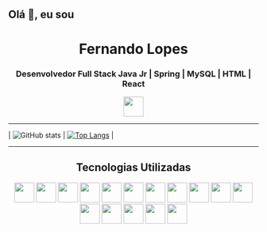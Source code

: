 ## Olá 👋, eu sou

<div align="center">
  <h1>Fernando Lopes</h1>
  <h3>Desenvolvedor Full Stack Java Jr | Spring | MySQL | HTML | React</h3>
  <p>
    <a href="https://www.linkedin.com/in/fernando-barbosa-ferreira-lopes/" target="_blank">
      <img src="https://cdn.jsdelivr.net/gh/devicons/devicon@latest/icons/linkedin/linkedin-original.svg" width="40" height="40"/>
    </a>
  </p>
</div>

<div align="center"> 
</div>

---

| ![GitHub stats](https://github-readme-stats.vercel.app/api?username=plasmus777&show_icons=true) | [![Top Langs](https://github-readme-stats.vercel.app/api/top-langs/?username=plasmus777)](https://github.com/plasmus777) |

---

<div align="center">
  <h2>Tecnologias Utilizadas</h1>
  
  <img src="https://cdn.jsdelivr.net/gh/devicons/devicon@latest/icons/java/java-original.svg" width="40" height="40"/>
  <img src="https://cdn.jsdelivr.net/gh/devicons/devicon@latest/icons/spring/spring-original.svg" width="40" height="40"/>
  <img src="https://cdn.jsdelivr.net/gh/devicons/devicon@latest/icons/maven/maven-original.svg" width="40" height="40"/>
  <img src="https://cdn.jsdelivr.net/gh/devicons/devicon@latest/icons/react/react-original.svg" width="40" height="40"/>
  <img src="https://cdn.jsdelivr.net/gh/devicons/devicon@latest/icons/html5/html5-original.svg" width="40" height="40"/>
  <img src="https://cdn.jsdelivr.net/gh/devicons/devicon@latest/icons/typescript/typescript-original.svg" width="40" height="40"/> 
  <img src="https://cdn.jsdelivr.net/gh/devicons/devicon@latest/icons/javascript/javascript-original.svg" width="40" height="40"/> 
  <img src="https://cdn.jsdelivr.net/gh/devicons/devicon@latest/icons/css3/css3-original.svg" width="40" height="40"/>
  <img src="https://cdn.jsdelivr.net/gh/devicons/devicon@latest/icons/tailwindcss/tailwindcss-original.svg" width="40" height="40"/>
  <img src="https://cdn.jsdelivr.net/gh/devicons/devicon@latest/icons/go/go-original-wordmark.svg" width="40" height="40"/>
  <img src="https://cdn.jsdelivr.net/gh/devicons/devicon@latest/icons/c/c-original.svg" width="40" height="40"/>
  <img src="https://cdn.jsdelivr.net/gh/devicons/devicon@latest/icons/git/git-original.svg" width="40" height="40"/>
  <img src="https://cdn.jsdelivr.net/gh/devicons/devicon@latest/icons/trello/trello-original.svg" width="40" height="40"/>
  <img src="https://cdn.jsdelivr.net/gh/devicons/devicon@latest/icons/mysql/mysql-original.svg" width="40" height="40"/> 
  <img src="https://cdn.jsdelivr.net/gh/devicons/devicon@latest/icons/linux/linux-original.svg" width="40" height="40"/>
  <img src="https://cdn.jsdelivr.net/gh/devicons/devicon@latest/icons/bash/bash-original.svg" width="40" height="40"/>
</div>

